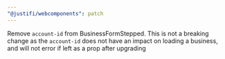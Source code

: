 ```yaml
---
"@justifi/webcomponents": patch
---
```


Remove `account-id` from BusinessFormStepped. This is not a breaking change as the `account-id` does not have an impact on loading a business, and will not error if left as a prop after upgrading
